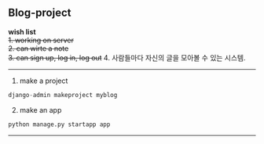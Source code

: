 ## Blog-project
**wish list**  
~~1. working on server~~  
~~2. can wirte a note~~  
~~3. can sign up, log in, log out~~
4. 사람들마다 자신의 글을 모아볼 수 있는 시스템.
  





-------------
1. make a project  
```python
django-admin makeproject myblog
```

2. make an app
```python
python manage.py startapp app
```
---------
